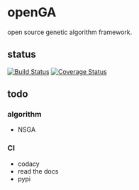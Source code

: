 # openGA

open source genetic algorithm framework.

## status

[![Build Status](https://app.travis-ci.com/neal-nie/openGA.svg?branch=master)](https://app.travis-ci.com/neal-nie/openGA)  [![Coverage Status](https://coveralls.io/repos/github/neal-nie/openGA/badge.svg?branch=master)](https://coveralls.io/github/neal-nie/openGA?branch=master)

## todo

### algorithm

- NSGA

### CI

- codacy
- read the docs
- pypi
